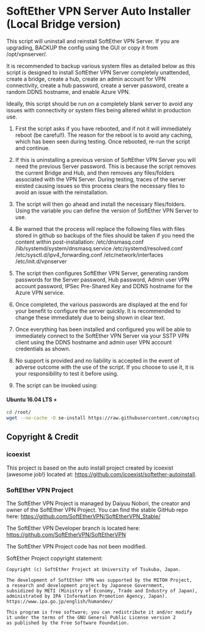 # SoftEther VPN Server Auto Installer (Local Bridge version)

This script will uninstall and reinstall SoftEther VPN Server. If you are upgrading, BACKUP the config using the GUI or copy it from /opt/vpnserver/.

It is recommended to backup various system files as detailed below as this script is designed to install SoftEther VPN Server completely unattended, create a bridge, create a hub, create an admin account for VPN connectivity, create a hub password, create a server password, create a random DDNS hostname, and enable Azure VPN.

Ideally, this script should be run on a completely blank server to avoid any issues with connectivity or system files being altered whilst in production use.

1. First the script asks if you have rebooted, and if not it will immediately reboot (be careful!). The reason for the reboot is to avoid any caching, which has been seen during testing. Once rebooted, re-run the script and continue.

2. If this is uninstalling a previous version of SoftEther VPN Server you will need the previous Server password. This is because the script removes the current Bridge and Hub, and then removes any files/folders associated with the VPN Server. During testing, traces of the server existed causing issues so this process clears the necessary files to avoid an issue with the reinstallation.

3. The script will then go ahead and install the necessary files/folders. Using the variable you can define the version of SoftEther VPN Server to use.

4. Be warned that the process will replace the following files with files stored in github so backups of the files should be taken if you need the content within post-installation:
    /etc/dnsmasq.conf
    /lib/systemd/system/dnsmasq.service
    /etc/systemd/resolved.conf
    /etc/sysctl.d/ipv4_forwarding.conf
    /etc/network/interfaces
    /etc/init.d/vpnserver

5. The script then configures SoftEther VPN Server, generating random passwords for the Server password, Hub password, Admin user VPN account password, IPSec Pre-Shared Key and DDNS hostname for the Azure VPN service.

6. Once completed, the various passwords are displayed at the end for your benefit to configure the server quickly. It is recommended to change these immediately due to being shown in clear text.

7. Once everything has been installed and configured you will be able to immediately connect to the SoftEther VPN Server via your SSTP VPN client using the DDNS hostname and admin user VPN account credentials as shown.

8. No support is provided and no liability is accepted in the event of adverse outcome with the use of the script. If you choose to use it, it is your responsibility to test it before using.

9. The script can be invoked using:

#### Ubuntu 16.04 LTS +
```bash
cd /root/
wget --no-cache -O se-install https://raw.githubusercontent.com/cmptscpeacock/softether-vpn-auto-install/master/softether-vpn-auto-install.bash && chmod +x se-install && ./se-install
```

## Copyright & Credit

### icoexist

This project is based on the auto install project created by icoexist (awesome job!) located at: https://github.com/icoexist/softether-autoinstall.

### SoftEther VPN Project

The SoftEther VPN Project is managed by Daiyuu Nobori, the creator and owner of the SoftEther VPN Project. You can find the stable GitHub repo here: https://github.com/SoftEtherVPN/SoftEtherVPN_Stable/   

The SoftEther VPN Developer branch is located here: https://github.com/SoftEtherVPN/SoftEtherVPN

The SoftEther VPN Project code has not been modified.

SoftEther Project copyright statement:

```
Copyright (c) SoftEther Project at University of Tsukuba, Japan.

The development of SoftEther VPN was supported by the MITOH Project,
a research and development project by Japanese Government,
subsidized by METI (Ministry of Economy, Trade and Industry of Japan),
administrated by IPA (Information Promotion Agency, Japan).
https://www.ipa.go.jp/english/humandev/

This program is free software; you can redistribute it and/or modify
it under the terms of the GNU General Public License version 2
as published by the Free Software Foundation.
```